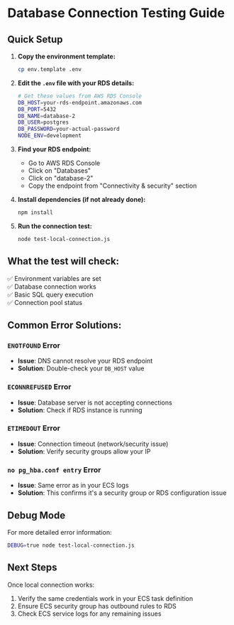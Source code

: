 # Database Connection Testing Guide

## Quick Setup

1. **Copy the environment template:**
   ```bash
   cp env.template .env
   ```

2. **Edit the `.env` file with your RDS details:**
   ```bash
   # Get these values from AWS RDS Console
   DB_HOST=your-rds-endpoint.amazonaws.com
   DB_PORT=5432
   DB_NAME=database-2
   DB_USER=postgres
   DB_PASSWORD=your-actual-password
   NODE_ENV=development
   ```

3. **Find your RDS endpoint:**
   - Go to AWS RDS Console
   - Click on "Databases"
   - Click on "database-2"
   - Copy the endpoint from "Connectivity & security" section

4. **Install dependencies (if not already done):**
   ```bash
   npm install
   ```

5. **Run the connection test:**
   ```bash
   node test-local-connection.js
   ```

## What the test will check:

✅ Environment variables are set  
✅ Database connection works  
✅ Basic SQL query execution  
✅ Connection pool status  

## Common Error Solutions:

### `ENOTFOUND` Error
- **Issue**: DNS cannot resolve your RDS endpoint
- **Solution**: Double-check your `DB_HOST` value

### `ECONNREFUSED` Error  
- **Issue**: Database server is not accepting connections
- **Solution**: Check if RDS instance is running

### `ETIMEDOUT` Error
- **Issue**: Connection timeout (network/security issue)
- **Solution**: Verify security groups allow your IP

### `no pg_hba.conf entry` Error
- **Issue**: Same error as in your ECS logs
- **Solution**: This confirms it's a security group or RDS configuration issue

## Debug Mode

For more detailed error information:
```bash
DEBUG=true node test-local-connection.js
```

## Next Steps

Once local connection works:
1. Verify the same credentials work in your ECS task definition
2. Ensure ECS security group has outbound rules to RDS
3. Check ECS service logs for any remaining issues 
